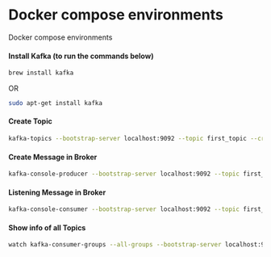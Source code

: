# Docker compose environments
Docker compose environments

#### Install Kafka (to run the commands below)
```sh
brew install kafka
```
OR
```sh
sudo apt-get install kafka
```



#### Create Topic
```sh
kafka-topics --bootstrap-server localhost:9092 --topic first_topic --create --partitions 3 --replication-factor 1
```

#### Create Message in Broker
```sh
kafka-console-producer --bootstrap-server localhost:9092 --topic first_topic
```

#### Listening Message in Broker
```sh
kafka-console-consumer --bootstrap-server localhost:9092 --topic first_topic --group firsttopic
```

#### Show info of all Topics
```sh
watch kafka-consumer-groups --all-groups --bootstrap-server localhost:9092 --all-topics -describe
```
